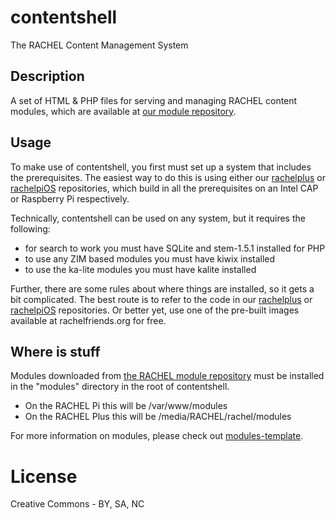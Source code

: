 # contentshell

The RACHEL Content Management System

## Description

A set of HTML & PHP files for serving and managing RACHEL content
modules, which are available at [our module repository](http://dev.worldpossible.org/cgi/rachelmods.pl).

## Usage

To make use of contentshell, you first must set up a system that
includes the prerequisites. The easiest way to do this is using
either our [rachelplus](https://github.com/rachelproject/rachelplus)
or [rachelpiOS](https://github.com/rachelproject/rachelpiOS) repositories, which build in
all the prerequisites on an Intel CAP or Raspberry Pi respectively.

Technically, contentshell can be used on any system, but it requires the following:

* for search to work you must have SQLite and stem-1.5.1 installed for PHP
* to use any ZIM based modules you must have kiwix installed
* to use the ka-lite modules you must have kalite installed

Further, there are some rules about where things are installed, so it
gets a bit complicated. The best route is to refer to the code in
our [rachelplus](https://github.com/rachelproject/rachelplus)
or [rachelpiOS](https://github.com/rachelproject/rachelpiOS) repositories. Or better yet, use one of
the pre-built images available at rachelfriends.org for free.

## Where is stuff

Modules downloaded from [the RACHEL module repository](http://dev.worldpossible.org/cgi/rachelmods.pl)
must be installed in the "modules" directory in the root of contentshell.

* On the RACHEL Pi this will be /var/www/modules
* On the RACHEL Plus this will be /media/RACHEL/rachel/modules

For more information on modules, please check out [modules-template](https://github.com/rachelproject/module-template).

# License

Creative Commons - BY, SA, NC
